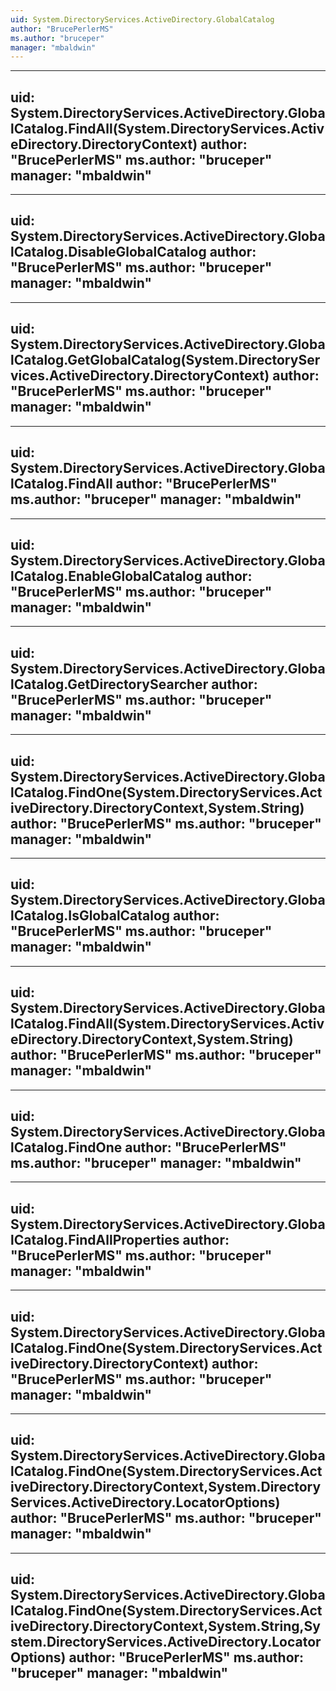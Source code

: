 ```yaml
---
uid: System.DirectoryServices.ActiveDirectory.GlobalCatalog
author: "BrucePerlerMS"
ms.author: "bruceper"
manager: "mbaldwin"
---
```


---
uid: System.DirectoryServices.ActiveDirectory.GlobalCatalog.FindAll(System.DirectoryServices.ActiveDirectory.DirectoryContext)
author: "BrucePerlerMS"
ms.author: "bruceper"
manager: "mbaldwin"
---

---
uid: System.DirectoryServices.ActiveDirectory.GlobalCatalog.DisableGlobalCatalog
author: "BrucePerlerMS"
ms.author: "bruceper"
manager: "mbaldwin"
---

---
uid: System.DirectoryServices.ActiveDirectory.GlobalCatalog.GetGlobalCatalog(System.DirectoryServices.ActiveDirectory.DirectoryContext)
author: "BrucePerlerMS"
ms.author: "bruceper"
manager: "mbaldwin"
---

---
uid: System.DirectoryServices.ActiveDirectory.GlobalCatalog.FindAll
author: "BrucePerlerMS"
ms.author: "bruceper"
manager: "mbaldwin"
---

---
uid: System.DirectoryServices.ActiveDirectory.GlobalCatalog.EnableGlobalCatalog
author: "BrucePerlerMS"
ms.author: "bruceper"
manager: "mbaldwin"
---

---
uid: System.DirectoryServices.ActiveDirectory.GlobalCatalog.GetDirectorySearcher
author: "BrucePerlerMS"
ms.author: "bruceper"
manager: "mbaldwin"
---

---
uid: System.DirectoryServices.ActiveDirectory.GlobalCatalog.FindOne(System.DirectoryServices.ActiveDirectory.DirectoryContext,System.String)
author: "BrucePerlerMS"
ms.author: "bruceper"
manager: "mbaldwin"
---

---
uid: System.DirectoryServices.ActiveDirectory.GlobalCatalog.IsGlobalCatalog
author: "BrucePerlerMS"
ms.author: "bruceper"
manager: "mbaldwin"
---

---
uid: System.DirectoryServices.ActiveDirectory.GlobalCatalog.FindAll(System.DirectoryServices.ActiveDirectory.DirectoryContext,System.String)
author: "BrucePerlerMS"
ms.author: "bruceper"
manager: "mbaldwin"
---

---
uid: System.DirectoryServices.ActiveDirectory.GlobalCatalog.FindOne
author: "BrucePerlerMS"
ms.author: "bruceper"
manager: "mbaldwin"
---

---
uid: System.DirectoryServices.ActiveDirectory.GlobalCatalog.FindAllProperties
author: "BrucePerlerMS"
ms.author: "bruceper"
manager: "mbaldwin"
---

---
uid: System.DirectoryServices.ActiveDirectory.GlobalCatalog.FindOne(System.DirectoryServices.ActiveDirectory.DirectoryContext)
author: "BrucePerlerMS"
ms.author: "bruceper"
manager: "mbaldwin"
---

---
uid: System.DirectoryServices.ActiveDirectory.GlobalCatalog.FindOne(System.DirectoryServices.ActiveDirectory.DirectoryContext,System.DirectoryServices.ActiveDirectory.LocatorOptions)
author: "BrucePerlerMS"
ms.author: "bruceper"
manager: "mbaldwin"
---

---
uid: System.DirectoryServices.ActiveDirectory.GlobalCatalog.FindOne(System.DirectoryServices.ActiveDirectory.DirectoryContext,System.String,System.DirectoryServices.ActiveDirectory.LocatorOptions)
author: "BrucePerlerMS"
ms.author: "bruceper"
manager: "mbaldwin"
---
